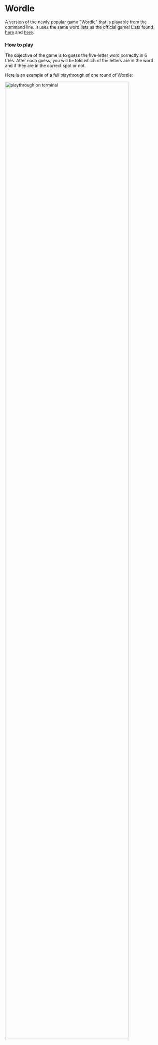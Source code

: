 # Wordle
A version of the newly popular game "Wordle" that is playable from the command line. It uses the same word lists as the official game! Lists found [here](https://gist.github.com/cfreshman/cdcdf777450c5b5301e439061d29694c) and [here](https://gist.github.com/cfreshman/a03ef2cba789d8cf00c08f767e0fad7b).

### How to play  
The objective of the game is to guess the five-letter word correctly in 6 tries. After each guess, you will be told which of the letters are in the word and if they are in the correct spot or not. 

Here is an example of a full playthrough of one round of Wordle:  
  
<img src="https://github.com/k-gerner/Game-Pigeon-Solvers/blob/master/Images/Wordle/sampleGamePlaythrough.png" alt = "playthrough on terminal" width="90%" align = "center">  